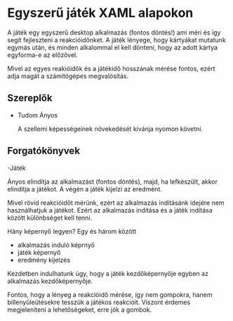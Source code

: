 ﻿# Egyszerű játék XAML alapokon

A játék egy egyszerű desktop alkalmazás (fontos döntés!) ami méri és így segít fejleszteni a reakcióidőnket. A játék lényege, hogy kártyákat mutatunk egymás után, és minden alkalommal el kell dönteni, hogy az adott kártya egyforma-e az előzővel.

Mivel az egyes reakióidők és a játékidő hosszának mérése fontos, ezért adja magát a számítógépes megvalósítás.


## Szereplők
- Tudom Ányos

  A szellemi képességeinek  növekedését kívánja nyomon követni.

## Forgatókönyvek
-Játék

Ányos elindítja az alkalmazást (fontos döntés), majd, ha lefkészült, akkor elindítja a játékot. A végén a játék kijelzi az eredmént.

Mivel rövid reakcióidőt mérünk, ezért az alkalmazás indításánk idejére nem használhatjuk a játékot. Ezért az alkalmazás indítása és a játék indítása között különbséget kell tenni.

Hány képernyő legyen?
Egy és három között
- alkalmazás induló képrnyő
- játék képernyő
- eredmény kijelzés

Kezdetben indulhatunk úgy, hogy a játék kezdőképernyője egyben az alkalmazás kezdőképernyője.

Fontos, hogy a lényeg a reakcióidő mérése, így nem gompokra, hanem  billenyűleütésekre tesszük a játékos reakcióit. Viszont érdemes megjeleníteni a lehetőségeket, erre jók a gombok.

